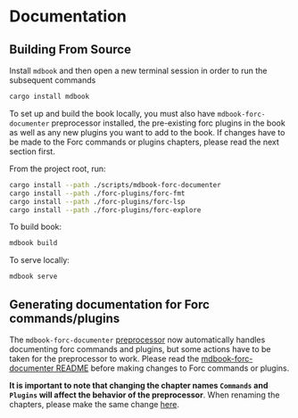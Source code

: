 # Documentation

## Building From Source

Install `mdbook` and then open a new terminal session in order to run the subsequent commands

```sh
cargo install mdbook
```

To set up and build the book locally, you must also have `mdbook-forc-documenter` preprocessor installed, the pre-existing forc plugins in the book as well as any new plugins you want to add to the book. If changes have to be made to the Forc commands or plugins chapters, please read the next section first.

From the project root, run:

```sh
cargo install --path ./scripts/mdbook-forc-documenter
cargo install --path ./forc-plugins/forc-fmt
cargo install --path ./forc-plugins/forc-lsp
cargo install --path ./forc-plugins/forc-explore
```

To build book:

```sh
mdbook build
```

To serve locally:

```sh
mdbook serve
```

## Generating documentation for Forc commands/plugins

The `mdbook-forc-documenter` [preprocessor](https://rust-lang.github.io/mdBook/for_developers/preprocessors.html) now automatically handles documenting forc commands and plugins, but some actions have to be taken for the preprocessor to work. Please read the [mdbook-forc-documenter README](../scripts/mdbook-forc-documenter/README.md) before making changes to Forc commands or plugins.

**It is important to note that changing the chapter names `Commands` and `Plugins` will affect the behavior of the preprocessor**. When renaming the chapters, please make the same change [here](https://github.com/FuelLabs/sway/blob/a19681c2165402d289bc6bae7a46a580ef3be5b5/scripts/mdbook-forc-documenter/src/lib.rs#L45,L56).

